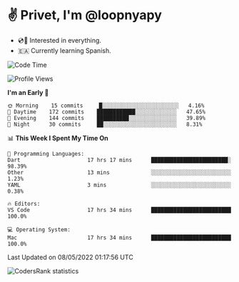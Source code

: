 # ✌️ Privet, I'm @loopnyapy

- 💿📀 Interested in everything.
- 🇪🇦 Currently learning Spanish.

<!--START_SECTION:waka-->
![Code Time](http://img.shields.io/badge/Code%20Time-0-blue)

![Profile Views](http://img.shields.io/badge/Profile%20Views-9-blue)

**I'm an Early 🐤** 

```text
🌞 Morning    15 commits     █░░░░░░░░░░░░░░░░░░░░░░░░   4.16% 
🌆 Daytime    172 commits    ████████████░░░░░░░░░░░░░   47.65% 
🌃 Evening    144 commits    ██████████░░░░░░░░░░░░░░░   39.89% 
🌙 Night      30 commits     ██░░░░░░░░░░░░░░░░░░░░░░░   8.31%

```


📊 **This Week I Spent My Time On** 

```text
💬 Programming Languages: 
Dart                     17 hrs 17 mins      ████████████████████████░   98.39% 
Other                    13 mins             ░░░░░░░░░░░░░░░░░░░░░░░░░   1.23% 
YAML                     3 mins              ░░░░░░░░░░░░░░░░░░░░░░░░░   0.38%

🔥 Editors: 
VS Code                  17 hrs 34 mins      █████████████████████████   100.0%

💻 Operating System: 
Mac                      17 hrs 34 mins      █████████████████████████   100.0%

```


 Last Updated on 08/05/2022 01:17:56 UTC
<!--END_SECTION:waka-->

![CodersRank statistics](https://cr-ss-service.azurewebsites.net/api/ScreenShot?widget=summary&username=loopnyapy)
